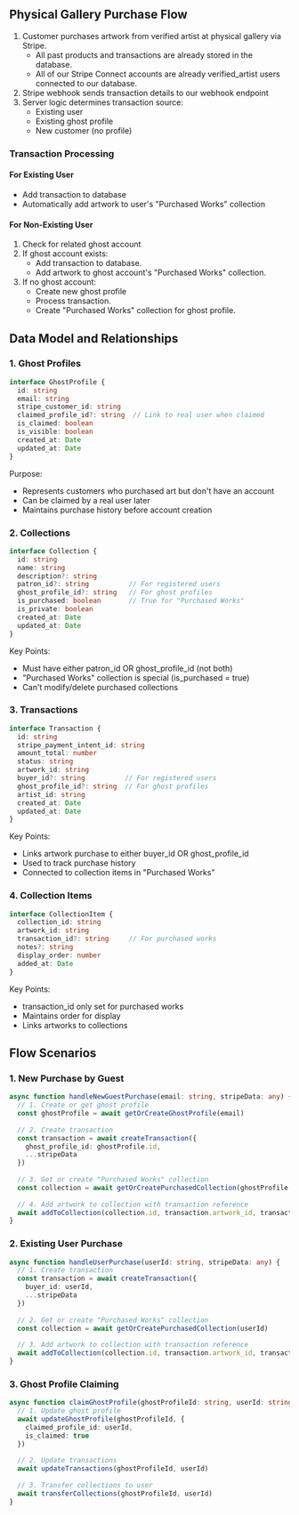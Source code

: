 

## Physical Gallery Purchase Flow

1. Customer purchases artwork from verified artist at physical gallery via Stripe.
    - All past products and transactions are already stored in the database.
    - All of our Stripe Connect accounts are already verified_artist users connected to our database.
2. Stripe webhook sends transaction details to our webhook endpoint
3. Server logic determines transaction source:
   - Existing user
   - Existing ghost profile 
   - New customer (no profile)

### Transaction Processing

#### For Existing User
- Add transaction to database
- Automatically add artwork to user's "Purchased Works" collection

#### For Non-Existing User
1. Check for related ghost account
2. If ghost account exists:
   - Add transaction to database.
   - Add artwork to ghost account's "Purchased Works" collection.
3. If no ghost account:
   - Create new ghost profile
   - Process transaction.
   - Create "Purchased Works" collection for ghost profile.

## Data Model and Relationships

### 1. Ghost Profiles
```typescript
interface GhostProfile {
  id: string
  email: string
  stripe_customer_id: string
  claimed_profile_id?: string  // Link to real user when claimed
  is_claimed: boolean
  is_visible: boolean
  created_at: Date
  updated_at: Date
}
```
Purpose:
- Represents customers who purchased art but don't have an account
- Can be claimed by a real user later
- Maintains purchase history before account creation

### 2. Collections
```typescript
interface Collection {
  id: string
  name: string
  description?: string
  patron_id?: string          // For registered users
  ghost_profile_id?: string   // For ghost profiles
  is_purchased: boolean       // True for "Purchased Works"
  is_private: boolean
  created_at: Date
  updated_at: Date
}
```
Key Points:
- Must have either patron_id OR ghost_profile_id (not both)
- "Purchased Works" collection is special (is_purchased = true)
- Can't modify/delete purchased collections

### 3. Transactions
```typescript
interface Transaction {
  id: string
  stripe_payment_intent_id: string
  amount_total: number
  status: string
  artwork_id: string
  buyer_id?: string          // For registered users
  ghost_profile_id?: string  // For ghost profiles
  artist_id: string
  created_at: Date
  updated_at: Date
}
```
Key Points:
- Links artwork purchase to either buyer_id OR ghost_profile_id
- Used to track purchase history
- Connected to collection items in "Purchased Works"

### 4. Collection Items
```typescript
interface CollectionItem {
  collection_id: string
  artwork_id: string
  transaction_id?: string     // For purchased works
  notes?: string
  display_order: number
  added_at: Date
}
```
Key Points:
- transaction_id only set for purchased works
- Maintains order for display
- Links artworks to collections

## Flow Scenarios

### 1. New Purchase by Guest
```typescript
async function handleNewGuestPurchase(email: string, stripeData: any) {
  // 1. Create or get ghost profile
  const ghostProfile = await getOrCreateGhostProfile(email)
  
  // 2. Create transaction
  const transaction = await createTransaction({
    ghost_profile_id: ghostProfile.id,
    ...stripeData
  })
  
  // 3. Get or create "Purchased Works" collection
  const collection = await getOrCreatePurchasedCollection(ghostProfile.id)
  
  // 4. Add artwork to collection with transaction reference
  await addToCollection(collection.id, transaction.artwork_id, transaction.id)
}
```

### 2. Existing User Purchase
```typescript
async function handleUserPurchase(userId: string, stripeData: any) {
  // 1. Create transaction
  const transaction = await createTransaction({
    buyer_id: userId,
    ...stripeData
  })
  
  // 2. Get or create "Purchased Works" collection
  const collection = await getOrCreatePurchasedCollection(userId)
  
  // 3. Add artwork to collection with transaction reference
  await addToCollection(collection.id, transaction.artwork_id, transaction.id)
}
```

### 3. Ghost Profile Claiming
```typescript
async function claimGhostProfile(ghostProfileId: string, userId: string) {
  // 1. Update ghost profile
  await updateGhostProfile(ghostProfileId, {
    claimed_profile_id: userId,
    is_claimed: true
  })
  
  // 2. Update transactions
  await updateTransactions(ghostProfileId, userId)
  
  // 3. Transfer collections to user
  await transferCollections(ghostProfileId, userId)
}

